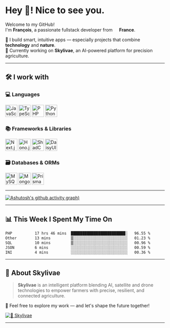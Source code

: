 # Hey 👋! Nice to see you.

Welcome to my GitHub!  
I'm **François**, a passionate fullstack developer from <img src="https://cdn-icons-png.flaticon.com/512/197/197560.png" width="13"/> **France**.

🚀 I build smart, intuitive apps — especially projects that combine **technology** and **nature**.  
🌱 Currently working on **Skylivae**, an AI-powered platform for precision agriculture.

---

## 🛠️ I work with

### 💻 Languages
<p align="left"><img alt="JavaScript" title="JavaScript" height="38" src="https://cdn.simpleicons.org/javascript/F7DF1E"/>&nbsp;<img alt="TypeScript" title="TypeScript" height="38" src="https://cdn.simpleicons.org/typescript/3178C6"/>&nbsp;<img alt="PHP" title="PHP" height="38" src="https://cdn.simpleicons.org/php/777BB4"/>&nbsp;<img alt="Python" title="Python" height="38" src="https://cdn.simpleicons.org/python/3776AB"/></p>

### 📚 Frameworks & Libraries
<p align="left"><img alt="Next.js" title="Next.js" height="38" src="https://cdn.simpleicons.org/nextdotjs/000000"/>&nbsp;<img alt="Hono.js" title="Hono.js" height="38" src="https://cdn.simpleicons.org/hono/FF4F4F"/>&nbsp;<img alt="ShadCN UI" title="ShadCN UI" height="38" src="https://cdn.simpleicons.org/shadcnui/111827"/>&nbsp;<img alt="DaisyUI" title="DaisyUI" height="38" src="https://cdn.simpleicons.org/daisyui/FF69B4"/></p>

### 🗃️ Databases & ORMs
<p align="left"><img alt="MySQL" title="MySQL" height="38" src="https://cdn.simpleicons.org/mysql/4479A1"/>&nbsp;<img alt="MongoDB" title="MongoDB" height="38" src="https://cdn.simpleicons.org/mongodb/47A248"/>&nbsp;<img alt="Prisma" title="Prisma" height="38" src="https://cdn.simpleicons.org/prisma/2D3748"/></p>

---

[![Ashutosh's github activity graph](https://github-readme-activity-graph.vercel.app/graph?username=francoisdotdev&theme=high-contrast))](https://github.com/ashutosh00710/github-readme-activity-graph)

---

## 📊 This Week I Spent My Time On
<!--START_SECTION:waka-->

```txt
PHP          17 hrs 46 mins  ████████████████████████░   96.55 %
Other        13 mins         ▒░░░░░░░░░░░░░░░░░░░░░░░░   01.23 %
SQL          10 mins         ▒░░░░░░░░░░░░░░░░░░░░░░░░   00.96 %
JSON         6 mins          ░░░░░░░░░░░░░░░░░░░░░░░░░   00.59 %
INI          4 mins          ░░░░░░░░░░░░░░░░░░░░░░░░░   00.36 %
```

<!--END_SECTION:waka-->
---

## 🌻 About Skylivae

> **Skylivae** is an intelligent platform blending AI, satellite and drone technologies to empower farmers with precise, resilient, and connected agriculture.

🔎 Feel free to explore my work — and let's shape the future together!

[![🌻 Skylivae](https://img.shields.io/badge/Skylivae-Organization-20232A?logo=github&logoColor=white)](https://github.com/skylivae)

---

<!---
francoislfv/francoislfv is a ✨ special ✨ repository because its `README.md` (this file) appears on your GitHub profile.
You can click the Preview link to take a look at your changes.
--->
